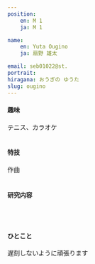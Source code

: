 ```yaml
---
position:
    en: M 1
    ja: M 1

name:
    en: Yuta Ougino
    ja: 扇野 雄太

email: seb01022@st.
portrait: 
hiragana: おうぎの ゆうた
slug: ougino
---
```


#### 趣味
テニス、カラオケ
<br><br>

#### 特技
作曲
<br><br>

#### 研究内容

<br><br>

#### ひとこと
遅刻しないように頑張ります
<br><br>

